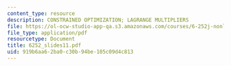 ```yaml
---
content_type: resource
description: CONSTRAINED OPTIMIZATION; LAGRANGE MULTIPLIERS
file: https://ol-ocw-studio-app-qa.s3.amazonaws.com/courses/6-252j-nonlinear-programming-spring-2003/919b6aa62ba0c30b94be105c09d4c813_6252_slides11.pdf
file_type: application/pdf
resourcetype: Document
title: 6252_slides11.pdf
uid: 919b6aa6-2ba0-c30b-94be-105c09d4c813
---
```

